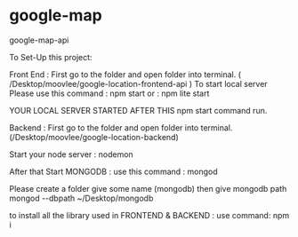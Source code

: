 # google-map
google-map-api

To Set-Up this project:

Front End : First go to the folder and open folder into terminal. ( /Desktop/moovlee/google-location-frontend-api ) To start local server Please use this command : npm start or : npm lite start

YOUR LOCAL SERVER STARTED AFTER THIS npm start command run.

Backend : First go to the folder and open folder into terminal. (/Desktop/moovlee/google-location-backend)

Start your node server : nodemon

After that Start MONGODB : use this command : mongod

Please create a folder give some name (mongodb) then give mongodb path mongod --dbpath ~/Desktop/mongodb

to install all the library used in FRONTEND & BACKEND : use command: npm i
